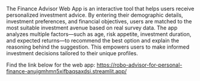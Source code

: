 The Finance Advisor Web App is an interactive tool that helps users receive personalized investment advice. By entering their demographic details, investment preferences, and financial objectives, users are matched to the most suitable investment avenue based on real survey data. The app analyzes multiple factors—such as age, risk appetite, investment duration, and expected returns—to recommend the best option and explain the reasoning behind the suggestion. This empowers users to make informed investment decisions tailored to their unique profiles.

Find the link below for the web app:
https://robo-advisor-for-personal-finance-anujgmhmn5xifbaqsaxdsi.streamlit.app/
